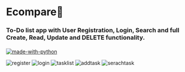 <h1><strong>Ecompare🚀</strong></h1>


<h3 style="margin-bottom:20px;">
To-Do list app with User Registration, Login, Search and full Create, Read, Update and DELETE functionality.
</h3>


[![made-with-python](https://img.shields.io/badge/Made%20with-Python-1f425f.svg)](https://www.python.org/)


<img src="./screenshot/register.png" alt="register">
<img src="./screenshot/login.png" alt="login">
<img src="./screenshot/taskList.png" alt="tasklist">
<img src="./screenshot/addTask.png" alt="addtask">
<img src="./screenshot/searching.png" alt="serachtask">

